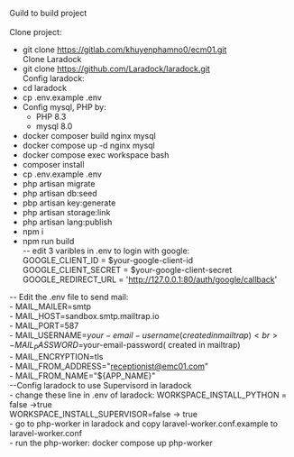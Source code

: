 Guild to build project <br>
<br>
Clone project:<br>
 - git clone https://gitlab.com/khuyenphamno0/ecm01.git<br>
Clone Laradock<br>
 - git clone https://github.com/Laradock/laradock.git<br>
Config laradock:<br>
 - cd laradock<br>
 - cp .env.example .env<br>
 - Config mysql, PHP by:<br>
    + PHP 8.3<br>
    + mysql 8.0<br>
- docker composer build nginx mysql<br>
- docker compose up -d nginx mysql<br>
- docker compose exec workspace bash<br>
- composer install<br>
- cp .env.example .env<br>
- php artisan migrate<br>
- php artisan db:seed<br>
- pbp artisan key:generate<br>
- php artisan storage:link<br>
- php artisan lang:publish<br>
- npm i<br>
- npm run build<br>
-- edit 3 varibles in .env to login with google: <br>
    GOOGLE_CLIENT_ID = $your-google-client-id <br>
    GOOGLE_CLIENT_SECRET = $your-google-client-secret <br>
    GOOGLE_REDIRECT_URL = 'http://127.0.0.1:80/auth/google/callback' <br>

-- Edit the .env file to send mail: <br>
    - MAIL_MAILER=smtp<br>
    - MAIL_HOST=sandbox.smtp.mailtrap.io<br>
    - MAIL_PORT=587<br>
    - MAIL_USERNAME=$your-email-username( created in mailtrap)<br>
    - MAIL_PASSWORD=$your-email-password( created in mailtrap)<br>
    - MAIL_ENCRYPTION=tls<br>
    - MAIL_FROM_ADDRESS="receptionist@emc01.com"<br>
    - MAIL_FROM_NAME="${APP_NAME}"<br>
--Config laradock to use Supervisord in laradock <br>
    - change these line in .env of laradock: 
        WORKSPACE_INSTALL_PYTHON = false ->true <br>
        WORKSPACE_INSTALL_SUPERVISOR=false → true <br>
    - go to php-worker in laradock and copy laravel-worker.conf.example to laravel-worker.conf <br>
    - run the php-worker: docker compose up php-worker <br>
